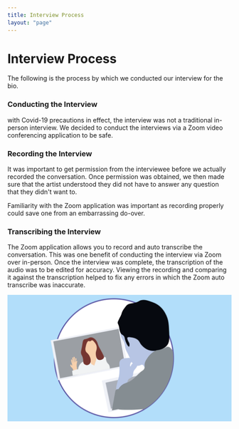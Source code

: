 ```yaml
---
title: Interview Process
layout: "page"
---
```

# Interview Process

The following is the process by which we conducted our interview for the bio.

### Conducting the Interview
with Covid-19 precautions in effect, the interview was not a traditional in-person interview. We decided to conduct the interviews via a Zoom video conferencing application to be safe. 

### Recording the Interview
It was important to get permission from the interviewee before we actually recorded the conversation. Once permission was obtained, we then made sure that the artist understood they did not have to answer any question that they didn't want to. 

Familiarity with the Zoom application was important as recording properly could save one from an embarrassing do-over.

### Transcribing the Interview
The Zoom application allows you to record and auto transcribe the conversation. This was one benefit of conducting the interview via Zoom over in-person. Once the interview was complete, the transcription of the audio was to be edited for accuracy. Viewing the recording and comparing it against the transcription helped to fix any errors in which the Zoom auto transcribe was inaccurate. 

![Zoom Interview](onlineinterview.png)